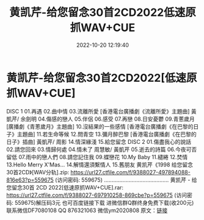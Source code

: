 ﻿---
title: 黄凯芹-给您留念30首2CD2022低速原抓WAV+CUE
date: 2022-10-20 12:19:40
categories: 新碟专辑、稀有等精品
tags: 华语中文
---
# 黄凯芹-给您留念30首2CD2022[低速原抓WAV+CUE]

DISC 1
01.再遇
02.曲中情
03.流離所愛 [香港電台廣播劇《流離所愛》主題曲] 黃凱芹/ 余劍明
04.傷感的戀人
05.伴侶
06.感受
07.再戀
08.日安憂鬱
09.青蔥歲月 [廣播劇《青蔥歲月》主題曲]
10.沒結果的一些感情 [香港電台廣播劇《在巴黎的日子》主題曲]
11.若生命等候
12.問青空
13.彌月醉巴黎 [香港電台廣播劇《在巴黎的日子》插曲] 黃凱芹/ 周影
14.情深緣淺
15.給您留念
DISC 2
01.傷盡我心的說話
02.請您回來
03.情歸何處
04.情未了 周慧敏/ 黃凱芹
05.逝去的詩篇
06.今夜可否留低
07.雨中的戀人們
08.請您記住我
09.蝶戀花
10.My Baby
11.繾綣
12.焚情
13.Hello Merry X'Mas...
14.解情還須繫情人
15.舊朋友
黄凯芹《1998 给您留念30首2CD》[WAV分轨].zip: https://url27.ctfile.com/f/9388027-497894088-816e63?p=559675
(访问密码: 559675)
..........................................
黄凯芹 - 给您留念30首 2CD 2022[低速原抓WAV+CUE].rar: https://url27.ctfile.com/f/9388027-697910258-869cbe?p=559675
(访问密码: 559675)解压码3元
也可百度链接下载
进微信群Q群终身免费下载(收200元)
联系微信DF7080108 QQ 876321063
微信ym2020808
原文：[链接](https://blog.sina.com.cn/s/blog_1647c7e7601030zy0.html)